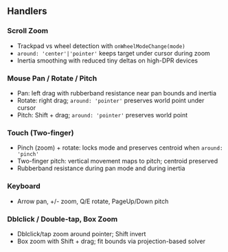 ## Handlers

### Scroll Zoom
- Trackpad vs wheel detection with `onWheelModeChange(mode)`
- `around: 'center'|'pointer'` keeps target under cursor during zoom
- Inertia smoothing with reduced tiny deltas on high-DPR devices

### Mouse Pan / Rotate / Pitch
- Pan: left drag with rubberband resistance near pan bounds and inertia
- Rotate: right drag; `around: 'pointer'` preserves world point under cursor
- Pitch: Shift + drag; `around: 'pointer'` preserves world point

### Touch (Two-finger)
- Pinch (zoom) + rotate: locks mode and preserves centroid when `around: 'pinch'`
- Two-finger pitch: vertical movement maps to pitch; centroid preserved
- Rubberband resistance during pan mode and during inertia

### Keyboard
- Arrow pan, +/- zoom, Q/E rotate, PageUp/Down pitch

### Dblclick / Double-tap, Box Zoom
- Dblclick/tap zoom around pointer; Shift invert
- Box zoom with Shift + drag; fit bounds via projection-based solver

